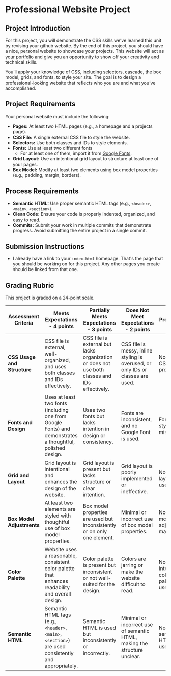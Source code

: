 # Professional Website Project

## **Project Introduction**
For this project, you will demonstrate the CSS skills we’ve learned this unit by revising your github website. By the end of this project, you should have a nice, personal website to showcase your projects. This website will act as your portfolio and give you an opportunity to show off your creativity and technical skills.

You’ll apply your knowledge of CSS, including selectors, cascade, the box model, grids, and fonts, to style your site. The goal is to design a professional-looking website that reflects who you are and what you’ve accomplished.

## **Project Requirements**
Your personal website must include the following:

- **Pages:** At least two HTML pages (e.g., a homepage and a projects page).
- **CSS File:** A single external CSS file to style the website.
- **Selectors:** Use both classes and IDs to style elements.
- **Fonts:** Use at least two different fonts
    * For at least one of them, import it from [Google Fonts](https://fonts.google.com/). 
- **Grid Layout:** Use an intentional grid layout to structure at least one of your pages.
- **Box Model:** Modify at least two elements using box model properties (e.g., padding, margin, borders).

## **Process Requirements**
- **Semantic HTML:** Use proper semantic HTML tags (e.g., `<header>`, `<main>`, `<section>`).
- **Clean Code:** Ensure your code is properly indented, organized, and easy to read.
- **Commits:** Submit your work in multiple commits that demonstrate progress. Avoid submitting the entire project in a single commit.

## **Submission Instructions**
- I already have a link to your `index.html` homepage. That's the page that
you should be working on for this project. Any other pages you create
should be linked from that one.

## Grading Rubric

This project is graded on a 24-point scale.

| **Assessment Criteria**         | **Meets Expectations - 4 points**                                                                                  | **Partially Meets Expectations - 3 points**                                     | **Does Not Meet Expectations - 2 points**                                                          | **Not Present - 0 points**                    |
|---------------------------------|---------------------------------------------------------------------------------------------------------------------|---------------------------------------------------------------------------------|------------------------------------------------------------------------------------------------------------------------------------------|-----------------------------------------------|
| **CSS Usage and Structure**      | CSS file is external, well-organized, and uses both classes and IDs effectively.                                    | CSS file is external but lacks organization or does not use both classes and IDs effectively. | CSS file is messy, inline styling is overused, or only IDs or classes are used.                                                          | No external CSS file provided.                |
| **Fonts and Design**             | Uses at least two fonts (including one from Google Fonts) and demonstrates a thoughtful, polished design.           | Uses two fonts but lacks intention in design or consistency.                     | Fonts are inconsistent, and no Google Font is used.                                                                                      | Fonts or styling are missing.                 |
| **Grid and Layout**              | Grid layout is intentional and enhances the design of the website.                                                  | Grid layout is present but lacks structure or clear intention.                   | Grid layout is poorly implemented or ineffective.                                                                                        | No grid layout is used.                       |
| **Box Model Adjustments**        | At least two elements are styled with thoughtful use of box model properties.                                       | Box model properties are used but inconsistently or on only one element.         | Minimal or incorrect use of box model properties.                                                                                        | No box model adjustments made.                |
| **Color Palette**                | Website uses a reasonable, consistent color palette that enhances readability and overall design.                   | Color palette is present but inconsistent or not well-suited for the design.     | Colors are jarring or make the website difficult to read.                                                                                | No intentional color palette is used.         |
| **Semantic HTML**                | Semantic HTML tags (e.g., `<header>`, `<main>`, `<section>`) are used consistently and appropriately.               | Semantic HTML is used but inconsistently or incorrectly.                                                               | Minimal or incorrect use of semantic HTML, making the structure unclear.                                                                | No semantic HTML is used.                     |